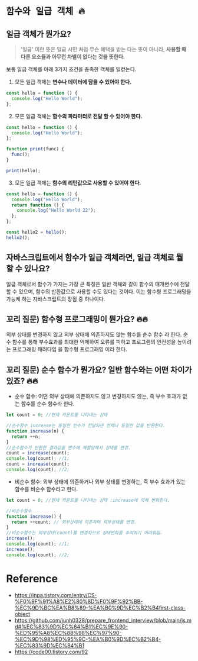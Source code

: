 # `함수와 일급 객체 🔥`

## 일급 객체가 뭔가요?

> '일급' 이란 뜻은 일급 시민 처럼 무슨 혜택을 받는 다는 뜻이 아니라, **사용할 때 다른 요소들과 아무런 차별이 없다는 것을 뜻한다.**

보통 일급 객체를 아래 3가지 조건을 총족한 객체를 일컫는다.

1. 모든 일급 객체는 **변수나 데이터에 담을 수 있어야 한다.**

```js
const hello = function () {
  console.log("Hello World");
};
```

2. 모든 일급 객체는 **함수의 파라미터로 전달 할 수 있어야 한다.**

```js
const hello = function () {
  console.log("Hello World");
};

function print(func) {
  func();
}

print(hello);
```

3. 모든 일급 객체는 **함수의 리턴값으로 사용할 수 있어야 한다.**

```js
const hello = function () {
  console.log("Hello World");
  return function () {
    console.log("Hello World 22");
  };
};

const hello2 = hello();
hello2();
```

## 자바스크립트에서 함수가 일급 객체라면, 일급 객체로 뭘 할 수 있나요?

일급 객체로서 함수가 가지는 가장 큰 특징은 일반 객체와 같이 함수의 매개변수에 전달할 수 있으며, 함수의 반환값으로 사용할 수도 있다는 것이다. 이는 함수형 프로그래밍을 가능케 하는 자바스크립트의 장점 중 하나이다.

## 꼬리 질문) 함수형 프로그래밍이 뭔가요? 🔥🔥

외부 상태를 변경하지 않고 외부 상태에 의존하지도 않는 함수를 순수 함수 라 한다. 순수 함수를 통해 부수효과를 최대한 억제하여 오류를 피하고 프로그램의 안전성을 높이려는 프로그래밍 패러다임 을 함수형 프로그래밍 이라 한다.

## 꼬리 질문) 순수 함수가 뭔가요? 일반 함수와는 어떤 차이가 있죠? 🔥🔥

- 순수 함수: 어떤 외부 상태에 의존하지도 않고 변경하지도 않는, 즉 부수 효과가 없는 함수를 순수 함수라 한다.

```js
let count = 0; //현재 카운트를 나타내는 상태

//순수함수 increase는 동일한 인수가 전달되면 언제나 동일한 값을 반환한다.
function increase(n) {
  return ++n;
}
//순수함수가 반환한 결과값을 변수에 재할당해서 상태를 변경.
count = increase(count);
console.log(count); //1;
count = increase(count);
console.log(count); //2;
```

- 비순수 함수: 외부 상태에 의존하거나 외부 상태를 변경하는, 즉 부수 효과가 있는 함수를 비순수 함수라고 한다.

```js
let count = 0; //현재 카운트를 나타내는 상태 :increase에 의해 변화한다.

//비순수함수
function increase() {
  return ++count; // 외부상태에 의존하며 외부상태를 변경.
}
//비순수함수는 외부상태(count)를 변경하므로 상태변화를 추적하기 어려워짐.
increase();
console.log(count); //1;
increase();
console.log(count); //2;
```

# Reference

- https://inpa.tistory.com/entry/CS-%F0%9F%91%A8%E2%80%8D%F0%9F%92%BB-%EC%9D%BC%EA%B8%89-%EA%B0%9D%EC%B2%B4first-class-object
- https://github.com/junh0328/prepare_frontend_interview/blob/main/js.md#%EC%83%9D%EC%84%B1%EC%9E%90-%ED%95%A8%EC%88%98%EC%97%90-%EC%9D%98%ED%95%9C-%EA%B0%9D%EC%B2%B4-%EC%83%9D%EC%84%B1
- https://code00.tistory.com/92
